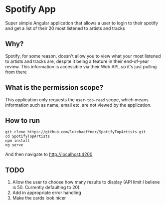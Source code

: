 # Spotify App

Super simple Angular application that allows a user to login to their spotify and get a list of their 20 most listened to artists and tracks

## Why?
Spotify, for some reason, doesn't allow you to view what your most listened to artists and tracks are, despite it being a feature in their end-of-year review. This information is accessible via their Web API, so it's just pulling from there

## What is the permission scope?
This application only requests the `user-top-read` scope, which means information such as name, email etc. are not viewed by the application.

## How to run
```
git clone https://github.com/lukehaeffner/SpotifyTopArtists.git
cd SpotifyTopArtists
npm install
ng serve
```

And then navigate to [http://localhost:4200](http://localhost:4200/)

## TODO
1. Allow the user to choose how many results to display (API limit I believe is 50. Currently defaulting to 20)
2. Add in appropriate error handling
3. Make the cards look nicer